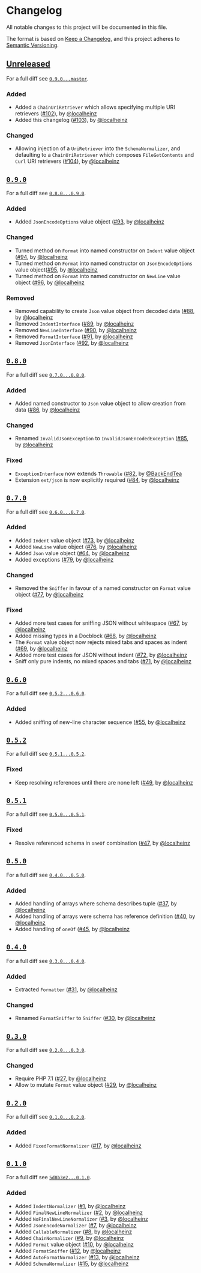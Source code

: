 # Changelog

All notable changes to this project will be documented in this file.

The format is based on [Keep a Changelog](https://keepachangelog.com/en/1.0.0/),
and this project adheres to [Semantic Versioning](https://semver.org/spec/v2.0.0.html).

## [Unreleased](https://github.com/localheinz/json-normalizer/compare/0.9.0...HEAD)

For a full diff see [`0.9.0...master`](https://github.com/localheinz/json-normalizer/compare/0.9.0...master).

### Added

* Added a `ChainUriRetriever` which allows specifying multiple URI retrievers ([#102](https://github.com/localheinz/json-normalizer/pull/102)), by [@localheinz](https://github.com/localheinz)
* Added this changelog ([#103](https://github.com/localheinz/json-normalizer/pull/103)), by [@localheinz](https://github.com/localheinz)

### Changed

* Allowing injection of a `UriRetriever` into the `SchemaNormalizer`, and defaulting to a `ChainUriRetriever` which composes `FileGetContents` and `Curl` URI retrievers ([#104](https://github.com/localheinz/json-normalizer/pull/104)), by [@localheinz](https://github.com/localheinz)

## [`0.9.0`](https://github.com/localheinz/json-normalizer/releases/tag/0.9.0)

For a full diff see [`0.8.0...0.9.0`](https://github.com/localheinz/json-normalizer/compare/0.8.0...0.9.0).

### Added

* Added `JsonEncodeOptions` value object ([#93](https://github.com/localheinz/json-normalizer/pull/93), by [@localheinz](https://github.com/localheinz)

### Changed

* Turned method on `Format` into named constructor on `Indent` value object ([#94](https://github.com/localheinz/json-normalizer/pull/94), by [@localheinz](https://github.com/localheinz)
* Turned method on `Format` into named constructor on `JsonEncodeOptions` value object([#95](https://github.com/localheinz/json-normalizer/pull/95), by [@localheinz](https://github.com/localheinz)
* Turned method on `Format` into named constructor on `NewLine` value object ([#96](https://github.com/localheinz/json-normalizer/pull/96), by [@localheinz](https://github.com/localheinz)

### Removed

* Removed capability to create `Json` value object from decoded data ([#88](https://github.com/localheinz/json-normalizer/pull/88), by [@localheinz](https://github.com/localheinz)
* Removed `IndentInterface` ([#89](https://github.com/localheinz/json-normalizer/pull/89), by [@localheinz](https://github.com/localheinz)
* Removed `NewLineInterface` ([#90](https://github.com/localheinz/json-normalizer/pull/90), by [@localheinz](https://github.com/localheinz)
* Removed `FormatInterface` ([#91](https://github.com/localheinz/json-normalizer/pull/91), by [@localheinz](https://github.com/localheinz)
* Removed `JsonInterface` ([#92](https://github.com/localheinz/json-normalizer/pull/92), by [@localheinz](https://github.com/localheinz)

## [`0.8.0`](https://github.com/localheinz/json-normalizer/releases/tag/0.8.0)

For a full diff see [`0.7.0...0.8.0`](https://github.com/localheinz/json-normalizer/compare/0.7.0...0.8.0).

### Added

* Added named constructor to `Json` value object to allow creation from data ([#86](https://github.com/localheinz/json-normalizer/pull/86), by [@localheinz](https://github.com/localheinz)

### Changed

* Renamed `InvalidJsonException` to `InvalidJsonEncodedException` ([#85](https://github.com/localheinz/json-normalizer/pull/85), by [@localheinz](https://github.com/localheinz)

### Fixed

* `ExceptionInterface` now extends `Throwable` ([#82](https://github.com/localheinz/json-normalizer/pull/82), by [@BackEndTea](https://github.com/BackEndTea)
* Extension `ext/json` is now explicitly required  ([#84](https://github.com/localheinz/json-normalizer/pull/84), by [@localheinz](https://github.com/localheinz)

## [`0.7.0`](https://github.com/localheinz/json-normalizer/releases/tag/0.7.0)

For a full diff see [`0.6.0...0.7.0`](https://github.com/localheinz/json-normalizer/compare/0.6.0...0.7.0).

### Added

* Added `Indent` value object ([#73](https://github.com/localheinz/json-normalizer/pull/73), by [@localheinz](https://github.com/localheinz)
* Added `NewLine` value object ([#76](https://github.com/localheinz/json-normalizer/pull/76), by [@localheinz](https://github.com/localheinz)
* Added `Json` value object ([#64](https://github.com/localheinz/json-normalizer/pull/64), by [@localheinz](https://github.com/localheinz)
* Added exceptions ([#79](https://github.com/localheinz/json-normalizer/pull/79), by [@localheinz](https://github.com/localheinz)

### Changed

* Removed the `Sniffer` in favour of a named constructor on `Format` value object ([#77](https://github.com/localheinz/json-normalizer/pull/77), by [@localheinz](https://github.com/localheinz)

### Fixed

* Added more test cases for sniffing JSON without whitespace ([#67](https://github.com/localheinz/json-normalizer/pull/67), by [@localheinz](https://github.com/localheinz)
* Added missing types in a Docblock ([#68](https://github.com/localheinz/json-normalizer/pull/68), by [@localheinz](https://github.com/localheinz)
* The `Format` value object now rejects mixed tabs and spaces as indent ([#69](https://github.com/localheinz/json-normalizer/pull/69), by [@localheinz](https://github.com/localheinz)
* Added more test cases for JSON without indent ([#72](https://github.com/localheinz/json-normalizer/pull/72), by [@localheinz](https://github.com/localheinz)
* Sniff only pure indents, no mixed spaces and tabs ([#71](https://github.com/localheinz/json-normalizer/pull/71), by [@localheinz](https://github.com/localheinz)

## [`0.6.0`](https://github.com/localheinz/json-normalizer/releases/tag/0.6.0)

For a full diff see [`0.5.2...0.6.0`](https://github.com/localheinz/json-normalizer/compare/0.5.2...0.6.0).

### Added

* Added sniffing of new-line character sequence ([#55](https://github.com/localheinz/json-normalizer/pull/55), by [@localheinz](https://github.com/localheinz)

## [`0.5.2`](https://github.com/localheinz/json-normalizer/releases/tag/0.5.2)

For a full diff see [`0.5.1...0.5.2`](https://github.com/localheinz/json-normalizer/compare/0.5.1...0.5.2).

### Fixed

* Keep resolving references until there are none left ([#49](https://github.com/localheinz/json-normalizer/pull/49), by [@localheinz](https://github.com/localheinz)

## [`0.5.1`](https://github.com/localheinz/json-normalizer/releases/tag/0.5.1)

For a full diff see [`0.5.0...0.5.1`](https://github.com/localheinz/json-normalizer/compare/0.5.0...0.5.1).

### Fixed

* Resolve referenced schema in `oneOf` combination ([#47](https://github.com/localheinz/json-normalizer/pull/47), by [@localheinz](https://github.com/localheinz)

## [`0.5.0`](https://github.com/localheinz/json-normalizer/releases/tag/0.5.0)

For a full diff see [`0.4.0...0.5.0`](https://github.com/localheinz/json-normalizer/compare/0.4.0...0.5.0).

### Added

* Added handling of arrays where schema describes tuple ([#37](https://github.com/localheinz/json-normalizer/pull/37), by [@localheinz](https://github.com/localheinz)
* Added handling of arrays were schema has reference definition ([#40](https://github.com/localheinz/json-normalizer/pull/40), by [@localheinz](https://github.com/localheinz)
* Added handling of `oneOf` ([#45](https://github.com/localheinz/json-normalizer/pull/45), by [@localheinz](https://github.com/localheinz)

## [`0.4.0`](https://github.com/localheinz/json-normalizer/releases/tag/0.4.0)

For a full diff see [`0.3.0...0.4.0`](https://github.com/localheinz/json-normalizer/compare/0.3.0...0.4.0).

### Added

* Extracted `Formatter` ([#31](https://github.com/localheinz/json-normalizer/pull/31), by [@localheinz](https://github.com/localheinz)

### Changed

* Renamed `FormatSniffer` to `Sniffer` ([#30](https://github.com/localheinz/json-normalizer/pull/30), by [@localheinz](https://github.com/localheinz)

## [`0.3.0`](https://github.com/localheinz/json-normalizer/releases/tag/0.3.0)

For a full diff see [`0.2.0...0.3.0`](https://github.com/localheinz/json-normalizer/compare/0.2.0...0.3.0).

### Changed

* Require PHP 7.1 ([#27](https://github.com/localheinz/json-normalizer/pull/27), by [@localheinz](https://github.com/localheinz)
* Allow to mutate `Format` value object ([#29](https://github.com/localheinz/json-normalizer/pull/29), by [@localheinz](https://github.com/localheinz)

## [`0.2.0`](https://github.com/localheinz/json-normalizer/releases/tag/0.2.0)

For a full diff see [`0.1.0...0.2.0`](https://github.com/localheinz/json-normalizer/compare/0.1.0...0.2.0).

### Added

* Added `FixedFormatNormalizer` ([#17](https://github.com/localheinz/json-normalizer/pull/17), by [@localheinz](https://github.com/localheinz)

## [`0.1.0`](https://github.com/localheinz/json-normalizer/releases/tag/0.1.0)

For a full diff see [`5d8b3e2...0.1.0`](https://github.com/localheinz/json-normalizer/compare/5d8b3e2...0.1.0).

### Added

* Added `IndentNormalizer` ([#1](https://github.com/localheinz/json-normalizer/pull/1), by [@localheinz](https://github.com/localheinz)
* Added `FinalNewLineNormalizer` ([#2](https://github.com/localheinz/json-normalizer/pull/2), by [@localheinz](https://github.com/localheinz)
* Added `NoFinalNewLineNormalizer` ([#3](https://github.com/localheinz/json-normalizer/pull/3), by [@localheinz](https://github.com/localheinz)
* Added `JsonEncodeNormalizer` ([#7](https://github.com/localheinz/json-normalizer/pull/7), by [@localheinz](https://github.com/localheinz)
* Added `CallableNormalizer` ([#8](https://github.com/localheinz/json-normalizer/pull/8), by [@localheinz](https://github.com/localheinz)
* Added `ChainNormalizer` ([#9](https://github.com/localheinz/json-normalizer/pull/9), by [@localheinz](https://github.com/localheinz)
* Added `Format` value object ([#10](https://github.com/localheinz/json-normalizer/pull/10), by [@localheinz](https://github.com/localheinz)
* Added `FormatSniffer` ([#12](https://github.com/localheinz/json-normalizer/pull/12), by [@localheinz](https://github.com/localheinz)
* Added `AutoFormatNormalizer` ([#13](https://github.com/localheinz/json-normalizer/pull/13), by [@localheinz](https://github.com/localheinz)
* Added `SchemaNormalizer` ([#15](https://github.com/localheinz/json-normalizer/pull/15), by [@localheinz](https://github.com/localheinz)
